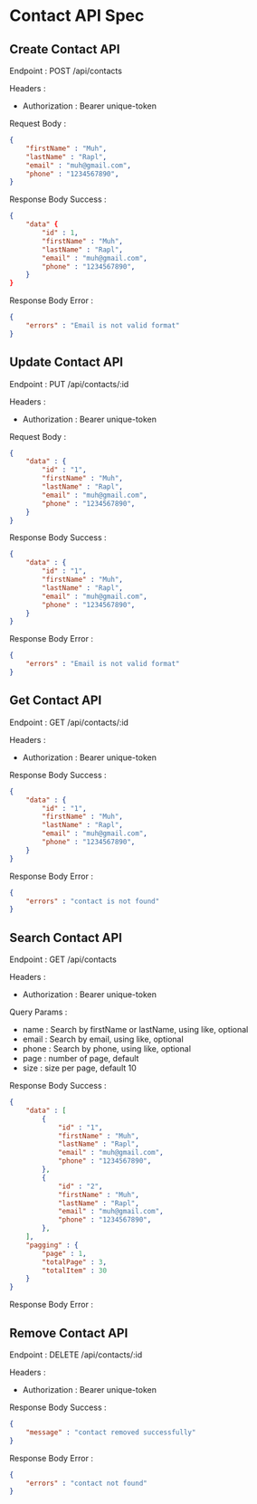 # Contact API Spec


## Create Contact API

Endpoint : POST /api/contacts

Headers : 
- Authorization : Bearer unique-token

Request Body :

```json
{
    "firstName" : "Muh",
    "lastName" : "Rapl",
    "email" : "muh@gmail.com",
    "phone" : "1234567890",
}
```

Response Body Success :

```json
{
    "data" {
        "id" : 1,
        "firstName" : "Muh",
        "lastName" : "Rapl",
        "email" : "muh@gmail.com",
        "phone" : "1234567890",
    }
}
```

Response Body Error :

```json
{
    "errors" : "Email is not valid format"
}
```


## Update Contact API

Endpoint : PUT /api/contacts/:id

Headers : 
- Authorization : Bearer unique-token

Request Body :

```json
{
    "data" : {
        "id" : "1",
        "firstName" : "Muh",
        "lastName" : "Rapl",
        "email" : "muh@gmail.com",
        "phone" : "1234567890",
    }
}
```

Response Body Success :

```json
{
    "data" : {
        "id" : "1",
        "firstName" : "Muh",
        "lastName" : "Rapl",
        "email" : "muh@gmail.com",
        "phone" : "1234567890",
    }
}
```

Response Body Error :

```json
{
    "errors" : "Email is not valid format"
}
```


## Get Contact API

Endpoint : GET /api/contacts/:id

Headers : 
- Authorization : Bearer unique-token

Response Body Success : 

```json
{
    "data" : {
        "id" : "1",
        "firstName" : "Muh",
        "lastName" : "Rapl",
        "email" : "muh@gmail.com",
        "phone" : "1234567890",
    }
}
```

Response Body Error :

```json
{
    "errors" : "contact is not found"
}
```

## Search Contact API

Endpoint : GET /api/contacts

Headers : 
- Authorization : Bearer unique-token

Query Params :
- name : Search by firstName or lastName, using like, optional
- email : Search by email, using like, optional
- phone : Search by phone, using like, optional
- page : number of page, default
- size : size per page, default 10

Response Body Success : 

```json
{
    "data" : [
        {
            "id" : "1",
            "firstName" : "Muh",
            "lastName" : "Rapl",
            "email" : "muh@gmail.com",
            "phone" : "1234567890",
        },
        {
            "id" : "2",
            "firstName" : "Muh",
            "lastName" : "Rapl",
            "email" : "muh@gmail.com",
            "phone" : "1234567890",
        },
    ],
    "pagging" : {
        "page" : 1,
        "totalPage" : 3,
        "totalItem" : 30 
    }
}
```

Response Body Error :

## Remove Contact API

Endpoint : DELETE /api/contacts/:id

Headers : 
- Authorization : Bearer unique-token


Response Body Success :

```json
{
    "message" : "contact removed successfully"
}
```

Response Body Error :

```json
{
    "errors" : "contact not found"
}
```


